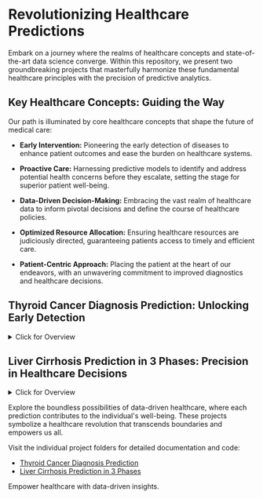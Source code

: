 # Revolutionizing Healthcare Predictions

Embark on a journey where the realms of healthcare concepts and state-of-the-art data science converge. Within this repository, we present two groundbreaking projects that masterfully harmonize these fundamental healthcare principles with the precision of predictive analytics.

## **Key Healthcare Concepts: Guiding the Way**

Our path is illuminated by core healthcare concepts that shape the future of medical care:

- **Early Intervention:** Pioneering the early detection of diseases to enhance patient outcomes and ease the burden on healthcare systems.

- **Proactive Care:** Harnessing predictive models to identify and address potential health concerns before they escalate, setting the stage for superior patient well-being.

- **Data-Driven Decision-Making:** Embracing the vast realm of healthcare data to inform pivotal decisions and define the course of healthcare policies.

- **Optimized Resource Allocation:** Ensuring healthcare resources are judiciously directed, guaranteeing patients access to timely and efficient care.

- **Patient-Centric Approach:** Placing the patient at the heart of our endeavors, with an unwavering commitment to improved diagnostics and healthcare decisions.

## **Thyroid Cancer Diagnosis Prediction: Unlocking Early Detection**
<details>
<summary>Click for Overview</summary>

Our first project embarks on a mission to redefine disease diagnosis, focusing its gaze intently on thyroid cancer. Early detection forms the bedrock of effective healthcare, and this project is a testament to the power of predictive modeling. It identifies thyroid cancer cases at their earliest stages, enhancing the prospects of proactive healthcare interventions. Advanced performance metrics and a roadmap for future enhancements light our way forward.

</details>

## **Liver Cirrhosis Prediction in 3 Phases: Precision in Healthcare Decisions**
<details>
<summary>Click for Overview</summary>
  
The second project adopts a comprehensive approach to predict liver cirrhosis. As we traverse the three distinct phases of data preprocessing, exploratory data analysis, and model development, the profound impact of data quality and analysis on healthcare decisions becomes evident. These projects underscore the significance of precise predictions, steering the course of medical interventions and resource allocation towards the zenith of effectiveness.

</details>

Explore the boundless possibilities of data-driven healthcare, where each prediction contributes to the individual's well-being. These projects symbolize a healthcare revolution that transcends boundaries and empowers us all.


Visit the individual project folders for detailed documentation and code:

- [Thyroid Cancer Diagnosis Prediction](./Thyroid%20Cancer)
- [Liver Cirrhosis Prediction in 3 Phases](./Liver%20Cirrhosis%20Prediction)

Empower healthcare with data-driven insights.
